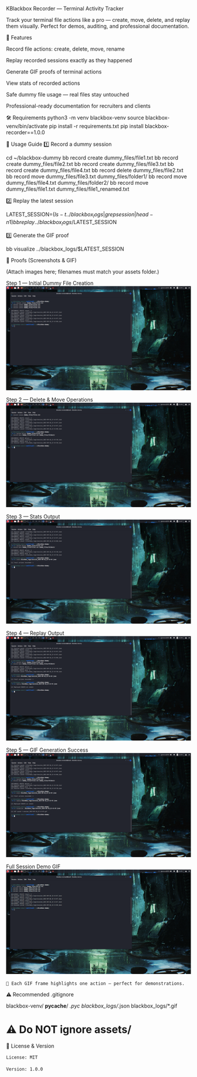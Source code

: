 KBlackbox Recorder — Terminal Activity Tracker

Track your terminal file actions like a pro — create, move, delete, and replay them visually. Perfect for demos, auditing, and professional documentation.

🚀 Features

Record file actions: create, delete, move, rename

Replay recorded sessions exactly as they happened

Generate GIF proofs of terminal actions

View stats of recorded actions

Safe dummy file usage — real files stay untouched

Professional-ready documentation for recruiters and clients

🛠️ Requirements
python3 -m venv blackbox-venv
source blackbox-venv/bin/activate
pip install -r requirements.txt
pip install blackbox-recorder==1.0.0

🎯 Usage Guide
1️⃣ Record a dummy session

cd ~/blackbox-dummy
bb record create dummy_files/file1.txt
bb record create dummy_files/file2.txt
bb record create dummy_files/file3.txt
bb record create dummy_files/file4.txt
bb record delete dummy_files/file2.txt
bb record move dummy_files/file3.txt dummy_files/folder1/
bb record move dummy_files/file4.txt dummy_files/folder2/
bb record move dummy_files/file1.txt dummy_files/file1_renamed.txt

2️⃣ Replay the latest session

LATEST_SESSION=$(ls -t ../blackbox_logs | grep session | head -n1)
bb replay ../blackbox_logs/$LATEST_SESSION

3️⃣ Generate the GIF proof

bb visualize ../blackbox_logs/$LATEST_SESSION

📸 Proofs (Screenshots & GIF)

(Attach images here; filenames must match your assets folder.)

Step 1 — Initial Dummy File Creation
![Step 1](assets/screenshot1.png)

Step 2 — Delete & Move Operations
![Step 2](assets/screenshot2.png)

Step 3 — Stats Output
![Step 3](assets/screenshot3.png)

Step 4 — Replay Output
![Step 4](assets/screenshot4.png)

Step 5 — GIF Generation Success
![Step 5](assets/screenshot5.png)

Full Session Demo GIF
![Session Demo](assets/blackbox_demo.gif)

    🔎 Each GIF frame highlights one action — perfect for demonstrations.

⚠️ Recommended .gitignore

blackbox-venv/
__pycache__/
*.pyc
blackbox_logs/*.json
blackbox_logs/*.gif
# ⚠️ Do NOT ignore assets/

📄 License & Version

    License: MIT

    Version: 1.0.0
